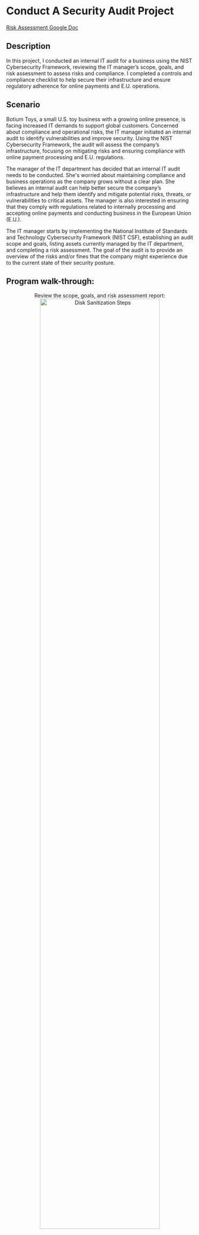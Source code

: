 <h1>Conduct A Security Audit Project</h1>

[Risk Assessment Google Doc](https://docs.google.com/document/d/1RDQohdLT9qmMhMy6XHlt_7f6lBvbLDx5N-oAyfrdLk0/edit)

<h2>Description</h2>
In this project, I conducted an internal IT audit for a business using the NIST Cybersecurity Framework, reviewing the IT manager’s scope, goals, and risk assessment to assess risks and compliance. I completed a controls and compliance checklist to help secure their infrastructure and ensure regulatory adherence for online payments and E.U. operations.

<br />

<h2>Scenario</h2>
Botium Toys, a small U.S. toy business with a growing online presence, is facing increased IT demands to support global customers. Concerned about compliance and operational risks, the IT manager initiated an internal audit to identify vulnerabilities and improve security. Using the NIST Cybersecurity Framework, the audit will assess the company’s infrastructure, focusing on mitigating risks and ensuring compliance with online payment processing and E.U. regulations.

The manager of the IT department has decided that an internal IT audit needs to be conducted. She's worried about maintaining compliance and business operations as the company grows without a clear plan. She believes an internal audit can help better secure the company’s infrastructure and help them identify and mitigate potential risks, threats, or vulnerabilities to critical assets. The manager is also interested in ensuring that they comply with regulations related to internally processing and accepting online payments and conducting business in the European Union (E.U.).   

The IT manager starts by implementing the National Institute of Standards and Technology Cybersecurity Framework (NIST CSF), establishing an audit scope and goals, listing assets currently managed by the IT department, and completing a risk assessment. The goal of the audit is to provide an overview of the risks and/or fines that the company might experience due to the current state of their security posture.



<h2>Program walk-through:</h2>

<p align="center">
Review the scope, goals, and risk assessment report: <br/>
<img src="https://i.imgur.com/T3Td3Yk.png" height="80%" width="80%" alt="Disk Sanitization Steps"/>
<br />
<br />
Consider risks to Botium Toys’ customers, employees, and/or assets, based on controls and compliance best practices that are or are not currently implemented:  <br/>
<img src="https://i.imgur.com/qRwFE8N.png" height="80%" width="80%" alt="Disk Sanitization Steps"/>
<br />
<br />
Create a Controls Assessment: <br/>
<img src="https://i.imgur.com/5oj6GeZ.png" height="80%" width="80%" alt="Disk Sanitization Steps"/>
<br />
<br />
Create a Compliance Checklist:  <br/>
<img src="https://i.imgur.com/WW090DU.png" height="80%" width="80%" alt="Disk Sanitization Steps"/>
<br />
<br />
Complete a summary of findings:  <br/>
<img src="https://i.imgur.com/gruP98F.png" height="80%" width="80%" alt="Disk Sanitization Steps"/>
<br />
<br />
Display Recommendations:  <br/>
<img src="https://i.imgur.com/JOvDcRN.png" height="80%" width="80%" alt="Disk Sanitization Steps"/>
<br />
<br />
Conclusion:  <br/>
<img src="https://i.imgur.com/NTjsd7Q.png" height="80%" width="80%" alt="Disk Sanitization Steps"/>
</p>
